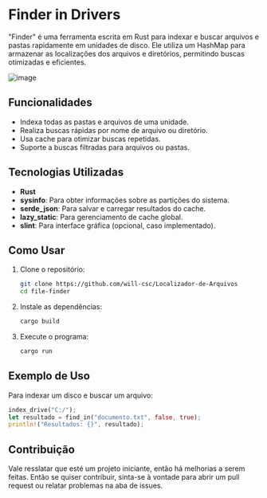 # Finder in Drivers

"Finder" é uma ferramenta escrita em Rust para indexar e buscar arquivos e pastas rapidamente em unidades de disco. Ele utiliza um HashMap para armazenar as localizações dos arquivos e diretórios, permitindo buscas otimizadas e eficientes.

![image](https://github.com/user-attachments/assets/317b5035-b965-4987-aa26-199306189d9b)


## Funcionalidades
- Indexa todas as pastas e arquivos de uma unidade.
- Realiza buscas rápidas por nome de arquivo ou diretório.
- Usa cache para otimizar buscas repetidas.
- Suporte a buscas filtradas para arquivos ou pastas.

## Tecnologias Utilizadas
- **Rust**
- **sysinfo**: Para obter informações sobre as partições do sistema.
- **serde_json**: Para salvar e carregar resultados do cache.
- **lazy_static**: Para gerenciamento de cache global.
- **slint**: Para interface gráfica (opcional, caso implementado).

## Como Usar
1. Clone o repositório:
   ```sh
   git clone https://github.com/will-csc/Localizador-de-Arquivos
   cd file-finder
   ```
2. Instale as dependências:
   ```sh
   cargo build
   ```
3. Execute o programa:
   ```sh
   cargo run
   ```

## Exemplo de Uso
Para indexar um disco e buscar um arquivo:
```rust
index_drive("C:/");
let resultado = find_in("documento.txt", false, true);
println!("Resultados: {}", resultado);
```

## Contribuição
Vale resslatar que esté um projeto iniciante, então há melhorias a serem feitas. Então se quiser contribuir, sinta-se à vontade para abrir um pull request ou relatar problemas na aba de issues.
